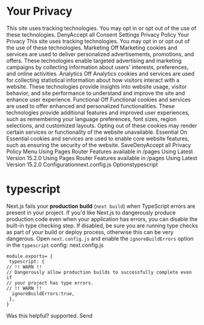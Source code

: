 # Your Privacy
This site uses tracking technologies. You may opt in or opt out of the use of these technologies.
DenyAccept all
Consent Settings
Privacy Policy
Your Privacy
This site uses tracking technologies. You may opt in or opt out of the use of these technologies.
Marketing
Off
Marketing cookies and services are used to deliver personalized advertisements, promotions, and offers. These technologies enable targeted advertising and marketing campaigns by collecting information about users' interests, preferences, and online activities. 
Analytics
Off
Analytics cookies and services are used for collecting statistical information about how visitors interact with a website. These technologies provide insights into website usage, visitor behavior, and site performance to understand and improve the site and enhance user experience.
Functional
Off
Functional cookies and services are used to offer enhanced and personalized functionalities. These technologies provide additional features and improved user experiences, such as remembering your language preferences, font sizes, region selections, and customized layouts. Opting out of these cookies may render certain services or functionality of the website unavailable.
Essential
On
Essential cookies and services are used to enable core website features, such as ensuring the security of the website. 
SaveDenyAccept all
Privacy Policy
Menu
Using Pages Router
Features available in /pages
Using Latest Version
15.2.0
Using Pages Router
Features available in /pages
Using Latest Version
15.2.0
Configurationnext.config.js Optionstypescript
# typescript
Next.js fails your **production build** (`next build`) when TypeScript errors are present in your project.
If you'd like Next.js to dangerously produce production code even when your application has errors, you can disable the built-in type checking step.
If disabled, be sure you are running type checks as part of your build or deploy process, otherwise this can be very dangerous.
Open `next.config.js` and enable the `ignoreBuildErrors` option in the `typescript` config:
next.config.js
```
module.exports= {
 typescript: {
// !! WARN !!
// Dangerously allow production builds to successfully complete even if
// your project has type errors.
// !! WARN !!
  ignoreBuildErrors:true,
 },
}
```

Was this helpful?
supported.
Send

